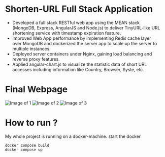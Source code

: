 # Shorten-URL Full Stack Application

* Developed a full stack RESTful web app using the MEAN stack (MongoDB, Express, AngularJS and Node.js) to deliver TinyURL-like URL shortening service with timestamp expiration feature.
* Improved Web App performance by implementing Redis cache layer over MongoDB and dockerized the server app to scale up the server to multiple instances.
* Deployed server containers under Nginx, gaining load balancing and reverse proxy features.
* Applied angular-chart.js to visualize the statistic data of short URL accesses including information like Country, Browser, Syste, etc.

# Final Webpage
![Image of 1](https://user-images.githubusercontent.com/15081532/34709608-b894a79c-f4cc-11e7-9ad4-d2f1e9156c79.png)
![Image of 2](https://user-images.githubusercontent.com/15081532/34709711-28062510-f4cd-11e7-8c5b-29aad9725b46.png)
![Image of 3](https://user-images.githubusercontent.com/15081532/34709720-34c53e6c-f4cd-11e7-91cc-4636d77a25f9.png)

# How to run ?
My whole project is running on a docker-machine.
start the docker
```
docker compose build
docker compose up
```
